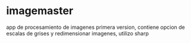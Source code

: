 # imagemaster
app de procesamiento de imagenes primera version, contiene opcion de escalas de grises y redimensionar imagenes, utilizo sharp
